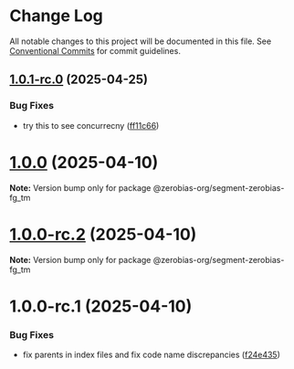 # Change Log

All notable changes to this project will be documented in this file.
See [Conventional Commits](https://conventionalcommits.org) for commit guidelines.

## [1.0.1-rc.0](https://github.com/zerobias-org/segment/compare/@zerobias-org/segment-zerobias-fg_tm@1.0.0...@zerobias-org/segment-zerobias-fg_tm@1.0.1-rc.0) (2025-04-25)


### Bug Fixes

* try this to see concurrecny ([ff11c66](https://github.com/zerobias-org/segment/commit/ff11c66d67cb9f185098fd640d4139178d29ae22))





# [1.0.0](https://github.com/zerobias-org/segment/compare/@zerobias-org/segment-zerobias-fg_tm@1.0.0-rc.2...@zerobias-org/segment-zerobias-fg_tm@1.0.0) (2025-04-10)

**Note:** Version bump only for package @zerobias-org/segment-zerobias-fg_tm





# [1.0.0-rc.2](https://github.com/zerobias-org/segment/compare/@zerobias-org/segment-zerobias-fg_tm@1.0.0-rc.1...@zerobias-org/segment-zerobias-fg_tm@1.0.0-rc.2) (2025-04-10)

**Note:** Version bump only for package @zerobias-org/segment-zerobias-fg_tm





# 1.0.0-rc.1 (2025-04-10)


### Bug Fixes

* fix parents in index files and fix code name discrepancies ([f24e435](https://github.com/zerobias-org/segment/commit/f24e4352453caaa05074cc6bb66ee8ed21a4f11d))
